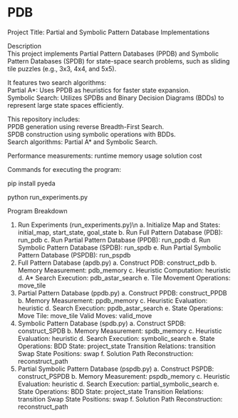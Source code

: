 # PDB
Project Title: Partial and Symbolic Pattern Database Implementations  

Description  
This project implements Partial Pattern Databases (PPDB) and Symbolic Pattern Databases (SPDB) for state-space search problems, such as sliding tile puzzles (e.g., 3x3, 4x4, and 5x5).  

It features two search algorithms:  
	Partial A*: Uses PPDB as heuristics for faster state expansion.  
	Symbolic Search: Utilizes SPDBs and Binary Decision Diagrams (BDDs) to represent large state spaces efficiently.  

This repository includes:  
	PPDB generation using reverse Breadth-First Search.  
	SPDB construction using symbolic operations with BDDs.  
	Search algorithms: Partial A* and Symbolic Search.  

Performance measurements: 
	runtime
 	memory usage
  	solution cost

Commands for executing the program:

pip install pyeda

python run_experiments.py

Program Breakdown
1. Run Experiments (run_experiments.py)​\n
 	a. Initialize Map and States: initial_map, start_state, goal_state
	b. Run Full Pattern Database (PDB): run_pdb
	c. Run Partial Pattern Database (PPDB): run_ppdb
	d. Run Symbolic Pattern Database (SPDB): run_spdb
	e. Run Partial Symbolic Pattern Database (PSPDB): run_pspdb
2. Full Pattern Database (apdb.py)
	a. Construct PDB: construct_pdb
	b. Memory Measurement: pdb_memory
	c. Heuristic Computation: heuristic
	d. A* Search Execution: pdb_astar_search
	e. Tile Movement Operations: move_tile
3. Partial Pattern Database (ppdb.py)
	a. Construct PPDB: construct_PPDB
	b. Memory Measurement: ppdb_memory
	c. Heuristic Evaluation: heuristic
	d. Search Execution: ppdb_astar_search
	e. State Operations:
		Move Tile: move_tile
		Valid Moves: valid_move
4. Symbolic Pattern Database (spdb.py)​
 	a. Construct SPDB: construct_SPDB
	b. Memory Measurement: spdb_memory
	c. Heuristic Evaluation: heuristic
	d. Search Execution: symbolic_search
	e. State Operations:
		BDD State: project_state
		Transition Relations: transition
		Swap State Positions: swap
	f. Solution Path Reconstruction: reconstruct_path
5. Partial Symbolic Pattern Database (pspdb.py)​
	a. Construct PSPDB: construct_PSPDB
	b. Memory Measurement: pspdb_memory
	c. Heuristic Evaluation: heuristic
	d. Search Execution: partial_symbolic_search
	e. State Operations:
		BDD State: project_state
		Transition Relations: transition
		Swap State Positions: swap
	f. Solution Path Reconstruction: reconstruct_path
